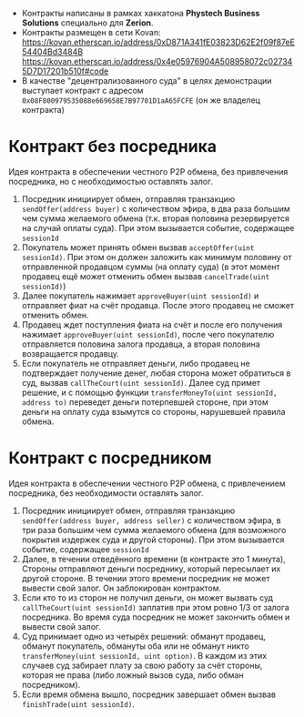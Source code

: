 - Контракты написаны в рамках хаккатона **Phystech Business Solutions** специально для **Zerion**.
- Контракты размещен в сети Kovan: https://kovan.etherscan.io/address/0xD871A341fE03823D62E2f09f87eE54404Bd3484B
https://kovan.etherscan.io/address/0x4e05976904A508958072c027345D7D17201b510f#code
- В качестве "децентрализованного суда" в целях демонстрации выступает контракт с адресом `0x08F800979535088e669658E7B97701D1aA65FCFE` (он же владелец контракта)

# Контракт без посредника
Идея контракта в обеспечении честного P2P обмена, без привлечения посредника, но с необходимостью оставлять залог.
1. Посредник инициирует обмен, отправляя транзакцию `sendOffer(address buyer)` с количеством эфира, в два раза большим чем сумма желаемого обмена (т.к. вторая половина резервируется на случай оплаты суда). При этом вызывается событие, содержащее `sessionId`
2. Покупатель может принять обмен вызвав `acceptOffer(uint sessionId)`. При этом он должен заложить как минимум половину от отправленной продавцом суммы (на оплату суда)
(в этот момент продавец ещё может отменить обмен вызвав `cancelTrade(uint sessionId)`)
3. Далее покупатель нажимает `approveBuyer(uint sessionId)` и отправляет фиат на счёт продавца. После этого продавец не сможет отменить обмен.
4. Продавец ждет поступления фиата на счёт и после его получения нажимает `approveBuyer(uint sessionId)`, после чего покупателю отправляется половина залога продавца, а вторая половина возвращается продавцу.
5. Если покупатель не отправляет деньги, либо продавец не подтверждает получение денег, любая сторона может обратиться в суд, вызвав `callTheCourt(uint sessionId)`. Далее суд примет решение, и с помощью функции `transferMoneyTo(uint sessionId, address to)` переведет деньги потерпевшей стороне, при этом деньги на оплату суда взымутся со стороны, нарушевшей правила обмена.

# Контракт с посредником
Идея контракта в обеспечении честного P2P обмена, с привлечением посредника, без необходимости оставлять залог.
1. Посредник инициирует обмен, отправляя транзакцию `sendOffer(address buyer, address seller)` с количеством эфира, в три раза большим чем сумма желаемого обмена (для возможного покрытия издержек суда и другой стороны). При этом вызывается событие, содержащее `sessionId`
2. Далее, в течении отведённого времени (в контракте это 1 минута), Стороны отправляют деньги посреднику, который пересылает их другой стороне. В течении этого времени посредник не может вывести свой залог. Он заблокирован контрактом.
3. Если кто то из сторон не получил деньги, он может вызвать суд `callTheCourt(uint sessionId)` заплатив при этом ровно 1/3 от залога посредника. Во время суда посредник не может закончить обмен и вывести свой залог.
4. Суд принимает одно из четырёх решений: обманут продавец, обманут покупатель, обмануты оба или не обманут никто `transferMoney(uint sessionId, uint option)`. В каждом из этих случаев суд забирает плату за свою работу за счёт стороны, которая не права (либо ложный вызов суда, либо обман посредником).
4. Если время обмена вышло, посредник завершает обмен вызвав `finishTrade(uint sessionId)`. 